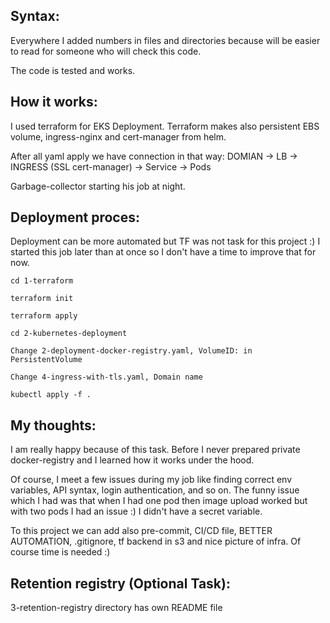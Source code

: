 ## Syntax:

Everywhere I added numbers in files and directories because will be easier to read for someone who will check this code.

The code is tested and works.

## How it works:

I used terraform for EKS Deployment. Terraform makes also persistent EBS volume, ingress-nginx and cert-manager from helm.

After all yaml apply we have connection in that way: DOMIAN -> LB -> INGRESS (SSL cert-manager) -> Service -> Pods

Garbage-collector starting his job at night.

## Deployment proces:

Deployment can be more automated but TF was not task for this project :) I started this job later than at once so I don't have a time to improve that for now.

`cd 1-terraform`

`terraform init`

`terraform apply`

`cd 2-kubernetes-deployment`

`Change 2-deployment-docker-registry.yaml, VolumeID: in PersistentVolume`

`Change 4-ingress-with-tls.yaml, Domain name`

`kubectl apply -f .`

## My thoughts:

I am really happy because of this task. Before I never prepared private docker-registry and I learned how it works under the hood.

Of course, I meet a few issues during my job like finding correct env variables, API syntax, login authentication, and so on. The funny issue which I had was that when I had one pod then image upload worked but with two pods I had an issue :) I didn't have a secret variable.

To this project we can add also pre-commit, CI/CD file, BETTER AUTOMATION, .gitignore, tf backend in s3 and nice picture of infra. Of course time is needed :)

## Retention registry (Optional Task):

3-retention-registry directory has own README file